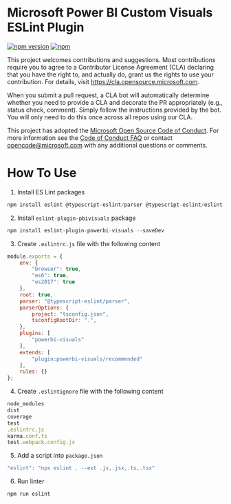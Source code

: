 # Microsoft Power BI Custom Visuals ESLint Plugin
[![npm version](https://img.shields.io/npm/v/eslint-plugin-powerbi-visuals.svg)](https://www.npmjs.com/package/eslint-plugin-powerbi-visuals) [![npm](https://img.shields.io/npm/dm/eslint-plugin-powerbi-visuals.svg)](https://www.npmjs.com/package/eslint-plugin-powerbi-visuals)

This project welcomes contributions and suggestions.  Most contributions require you to agree to a
Contributor License Agreement (CLA) declaring that you have the right to, and actually do, grant us
the rights to use your contribution. For details, visit https://cla.opensource.microsoft.com.

When you submit a pull request, a CLA bot will automatically determine whether you need to provide
a CLA and decorate the PR appropriately (e.g., status check, comment). Simply follow the instructions
provided by the bot. You will only need to do this once across all repos using our CLA.

This project has adopted the [Microsoft Open Source Code of Conduct](https://opensource.microsoft.com/codeofconduct/).
For more information see the [Code of Conduct FAQ](https://opensource.microsoft.com/codeofconduct/faq/) or
contact [opencode@microsoft.com](mailto:opencode@microsoft.com) with any additional questions or comments.

# How To Use

1. Install ES Lint packages
```javascript
npm install eslint @typescript-eslint/parser @typescript-eslint/eslint-plugin --saveDev
 ```

2. Install `eslint-plugin-pbivisuals` package
```javascript
npm install eslint-plugin-powerbi-visuals --saveDev
```

3. Create `.eslintrc.js` file with the following content
```javascript
module.exports = {
	env: {
	    "browser": true,
	    "es6": true,
	    "es2017": true
	},
	root: true,
	parser: "@typescript-eslint/parser",
	parserOptions: {
	    project: "tsconfig.json",
	    tsconfigRootDir: ".",
	},
	plugins: [
	    "powerbi-visuals"
	],
	extends: [
	    "plugin:powerbi-visuals/recommended"
	],
	rules: {}
};
```

4. Create `.eslintignore` file with the following content
```javascript
node_modules
dist
coverage
test
.eslintrc.js
karma.conf.ts
test.webpack.config.js
```

5. Add a script into `package.json`
```javascript
"eslint": "npx eslint . --ext .js,.jsx,.ts,.tsx"
```

6. Run linter
```javascript
npm run eslint
```
